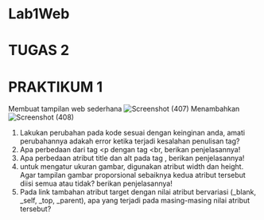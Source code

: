 # Lab1Web
# TUGAS 2
# PRAKTIKUM 1
Membuat tampilan web sederhana
![Screenshot (407)](https://github.com/user-attachments/assets/1d408bc1-7c74-497c-95a1-12a7602e0942)
Menambahkan
![Screenshot (408)](https://github.com/user-attachments/assets/6717326b-e00b-41d8-bc11-2c17ac009211)

1. Lakukan perubahan pada kode sesuai dengan keinginan anda, amati perubahannya adakah error ketika terjadi kesalahan penulisan tag?
2. Apa perbedaan dari tag <p dengan tag <br, berikan penjelasannya!
3. Apa perbedaan atribut title dan alt pada tag <img>, berikan penjelasannya!
4. untuk mengatur ukuran gambar, digunakan atribut width dan height. Agar tampilan gambar proporsional sebaiknya kedua atribut tersebut diisi semua atau tidak? berikan penjelasannya!
5. Pada link tambahan atribut target dengan nilai atribut bervariasi (_blank, _self, _top, _parent), apa yang terjadi pada masing-masing nilai atribut tersebut?




